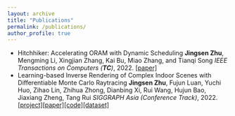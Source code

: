 ```yaml
---
layout: archive
title: "Publications"
permalink: /publications/
author_profile: true
---
```


- Hitchhiker: Accelerating ORAM with Dynamic Scheduling
  **Jingsen Zhu**, Mengming Li, Xingjian Zhang, Kai Bu, Miao Zhang, and Tianqi Song
  *IEEE Transactions on Computers (**TC**)*, 2022.
  [[paper]](#)
- Learning-based Inverse Rendering of Complex Indoor Scenes with Differentiable Monte Carlo Raytracing
  **Jingsen Zhu**, Fujun Luan, Yuchi Huo, Zihao Lin, Zhihua Zhong, Dianbing Xi, Rui Wang, Hujun Bao, Jiaxiang Zheng, Tang Rui
  *SIGGRAPH Asia (Conference Track)*, 2022.
  [[project]](https://jingsenzhu.github.io/invrend/)[[paper]](#)[[code]](#)[[dataset]](#)


